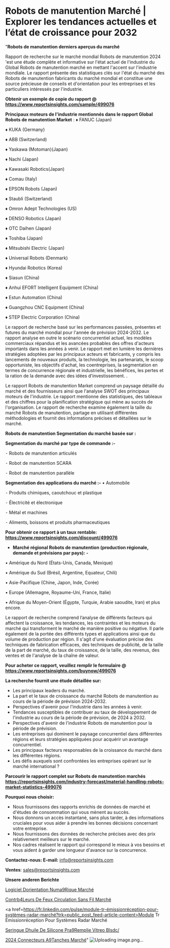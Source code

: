 # Robots de manutention Marché | Explorer les tendances actuelles et l’état de croissance pour 2032

"<strong>Robots de manutention derniers aperçus du marché</strong>

Rapport de recherche sur le marché mondial Robots de manutention 2024 'est une étude complète et informative sur l'état actuel de l'industrie du Global Robots de manutention marché en mettant l'accent sur l'industrie mondiale. Le rapport présente des statistiques clés sur l'état du marché des Robots de manutention fabricants du marché mondial et constitue une source précieuse de conseils et d'orientation pour les entreprises et les particuliers intéressés par l'industrie.

<strong>Obtenir un exemple de copie du rapport @ <a href=https://www.reportsinsights.com/sample/499076>https://www.reportsinsights.com/sample/499076</a></strong>

<strong>Principaux moteurs de l'industrie mentionnés dans le rapport Global Robots de manutention Market</strong> :
♦ FANUC (Japan)

♦ KUKA (Germany)

♦ ABB (Switzerland)

♦ Yaskawa (Motoman)(Japan)

♦ Nachi (Japan)

♦ Kawasaki Robotics(Japan)

♦ Comau (Italy)

♦ EPSON Robots (Japan)

♦ Staubli (Switzerland)

♦ Omron Adept Technologies (US)

♦ DENSO Robotics (Japan)

♦ OTC Daihen (Japan)

♦ Toshiba (Japan)

♦ Mitsubishi Electric (Japan)

♦ Universal Robots (Denmark)

♦ Hyundai Robotics (Korea)

♦ Siasun (China)

♦ Anhui EFORT Intelligent Equipment (China)

♦ Estun Automation (China)

♦ Guangzhou CNC Equipment (China)

♦ STEP Electric Corporation (China)

Le rapport de recherche basé sur les performances passées, présentes et futures du marché mondial pour l'année de prévision 2024-2032. Le rapport analyse en outre le scénario concurrentiel actuel, les modèles commerciaux répandus et les avancées probables des offres d'acteurs importants dans les années à venir. Le rapport met en lumière les dernières stratégies adoptées par les principaux acteurs et fabricants, y compris les lancements de nouveaux produits, la technologie, les partenariats, le scoop opportuniste, les objectifs d'achat, les coentreprises, la segmentation en termes de concurrence régionale et industrielle, les bénéfices, les pertes et la ration de la demande avec des idées d'investissement. .

Le rapport Robots de manutention Market comprend un paysage détaillé du marché et des fournisseurs ainsi que l'analyse SWOT des principaux moteurs de l'industrie. Le rapport mentionne des statistiques, des tableaux et des chiffres pour la planification stratégique qui mène au succès de l'organisation. Le rapport de recherche examine également la taille du marché Robots de manutention, partage en utilisant différentes méthodologies et fournit des informations précises et détaillées sur le marché.

<strong>Robots de manutention Segmentation du marché basée sur :</strong>

<strong>Segmentation du marché par type de commande :-</strong>

⁃ Robots de manutention articulés

⁃ Robot de manutention SCARA

⁃ Robot de manutention parallèle

<strong>Segmentation des applications du marché :-</strong>
• Automobile

⁃ Produits chimiques, caoutchouc et plastique

⁃ Électricité et électronique

⁃ Métal et machines

⁃ Aliments, boissons et produits pharmaceutiques

<strong>Pour obtenir ce rapport à un taux rentable: <a href=https://www.reportsinsights.com/discount/499076>https://www.reportsinsights.com/discount/499076</a></strong>
<ul>
  <li><strong>Marché régional Robots de manutention (production régionale, demande et prévisions par pays): -</strong></li>
</ul>
• Amérique du Nord (États-Unis, Canada, Mexique)

• Amérique du Sud (Brésil, Argentine, Equateur, Chili)

• Asie-Pacifique (Chine, Japon, Inde, Corée)

• Europe (Allemagne, Royaume-Uni, France, Italie)

• Afrique du Moyen-Orient (Égypte, Turquie, Arabie saoudite, Iran) et plus encore.

Le rapport de recherche comprend l’analyse de différents facteurs qui affectent la croissance, les tendances, les contraintes et les moteurs du marché qui transforment le marché de manière positive ou négative. Il parle également de la portée des différents types et applications ainsi que du volume de production par région. Il s'agit d'une évaluation précise des techniques de fabrication efficaces, des techniques de publicité, de la taille de la part de marché, du taux de croissance, de la taille, des revenus, des ventes et de l'analyse de la chaîne de valeur.

<strong>Pour acheter ce rapport, veuillez remplir le formulaire @   <a href=https://www.reportsinsights.com/buynow/499076>https://www.reportsinsights.com/buynow/499076</a></strong>

<strong>La recherche fournit une étude détaillée sur:</strong>
<ul>
  <li>Les principaux leaders du marché.</li>
  <li>La part et le taux de croissance du marché Robots de manutention au cours de la période de prévision 2024-2032.</li>
  <li>Perspectives d'avenir pour l'industrie dans les années à venir.</li>
  <li>Tendances susceptibles de contribuer au taux de développement de l'industrie au cours de la période de prévision, de 2024 à 2032.</li>
  <li>Perspectives d'avenir de l'industrie Robots de manutention pour la période de prévision.</li>
  <li>Les entreprises qui dominent le paysage concurrentiel dans différentes régions et leurs stratégies appliquées pour acquérir un avantage concurrentiel.</li>
  <li>Les principaux facteurs responsables de la croissance du marché dans les différentes régions.</li>
  <li>Les défis auxquels sont confrontées les entreprises opérant sur le marché international ?</li>
</ul>

<strong>Parcourir le rapport complet sur Robots de manutention marchés <a href=https://reportsinsights.com/industry-forecast/material-handling-robots-market-statistics-499076>https://reportsinsights.com/industry-forecast/material-handling-robots-market-statistics-499076</a></strong>

<strong>Pourquoi nous choisir:</strong>
<ul>
  <li>Nous fournissons des rapports enrichis de données de marché et d'études de consommation qui vous mènent au succès.</li>
  <li>Nous donnons un accès instantané, sans plus tarder, à des informations cruciales pour vous aider à prendre les bonnes décisions concernant votre entreprise.</li>
  <li>Nous fournissons des données de recherche précises avec des prix relativement meilleurs sur le marché.</li>
  <li>Nos cadres réalisent le rapport qui correspond le mieux à vos besoins et vous aident à garder une longueur d'avance sur la concurrence.</li>
</ul>
<strong>Contactez-nous:
</strong><strong>E-mail:</strong> <a href=mailto:info@reportsinsights.com>info@reportsinsights.com</a>

<strong>Ventes</strong>: <a href=mailto:sales@reportsinsights.com>sales@reportsinsights.com</a>

<strong>Unsere anderen Berichte</strong>

<a href=https://www.linkedin.com/pulse/logiciel-dorientation-num%C3%A9rique-march%C3%A9-2024-part-vdqjc/>Logiciel Dorientation Numa9Rique Marché</a>

<a href=https://www.linkedin.com/pulse/contr%C3%B4leurs-de-feux-circulation-sans-fil-march%C3%A9-xnpdc/>Contrb4Leurs De Feux Circulation Sans Fil Marché</a>

<a href=https://fr.linkedin.com/pulse/module-tr-émissionréception-pour-systèmes-radar-marché?trk=public_post_feed-article-content>Module Tr Émissionréception Pour Systèmes Radar Marché</a>

<a href=https://www.linkedin.com/pulse/seringue-dhuile-de-silicone-pr%C3%A9remplie-vitreo-blsdc/>Seringue Dhuile De Silicone Pra9Remplie Vitreo Blsdc/</a>

<a href=https://www.linkedin.com/pulse/2024-connecteurs-%C3%A9tanches-march%C3%A9-analyse-8sbxc/>2024 Connecteurs A9Tanches Marché</a>"
![Uploading image.png…]()

